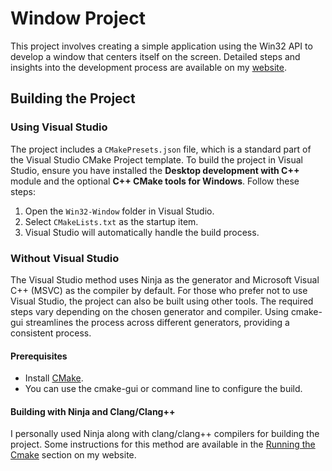 # Window Project
This project involves creating a simple application using the Win32 API to develop a window that centers itself on the screen. Detailed steps and insights into the development process are available on my [website](http://localhost:8000/projects/window/).

## Building the Project

### Using Visual Studio
The project includes a `CMakePresets.json` file, which is a standard part of the Visual Studio CMake Project template. To build the project in Visual Studio, ensure you have installed the **Desktop development with C++** module and the optional **C++ CMake tools for Windows**. Follow these steps:
1. Open the `Win32-Window` folder in Visual Studio.
2. Select `CMakeLists.txt` as the startup item.
3. Visual Studio will automatically handle the build process.

### Without Visual Studio
The Visual Studio method uses Ninja as the generator and Microsoft Visual C++ (MSVC) as the compiler by default. For those who prefer not to use Visual Studio, the project can also be built using other tools. The required steps vary depending on the chosen generator and compiler. Using cmake-gui streamlines the process across different generators, providing a consistent process.

#### Prerequisites
- Install [CMake](https://cmake.org/download/).
- You can use the cmake-gui or command line to configure the build.

#### Building with Ninja and Clang/Clang++
I personally used Ninja along with clang/clang++ compilers for building the project. Some instructions for this method are available in the [Running the Cmake](http://localhost:8000/projects/window/#Running%20the%20Cmake) section on my website.

